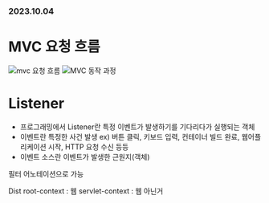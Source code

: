 ### 2023.10.04
# MVC 요청 흐름
![mvc 요청 흐름](https://github.com/namoo1818/TIL/assets/50236187/96bedbcf-4bf3-4b2d-8db0-5a174618a789)
![MVC 동작 과정](https://github.com/namoo1818/TIL/assets/50236187/1585ea14-b33e-46cc-95fc-0a5b9d75b0f5)

# Listener
- 프로그래밍에서 Listener란 특정 이벤트가 발생하기를 기다리다가 실행되는 객체
- 이벤트란 특정한 사건 발생
  ex) 버튼 클릭, 키보드 입력, 컨테이너 빌드 완료, 웹어플리케이션 시작, HTTP 요청 수신 등등
- 이벤트 소스란 이벤트가 발생한 근원지(객체)


필터 어노테이션으로 가능


Dist
root-context : 웹
servlet-context : 웹 아닌거

